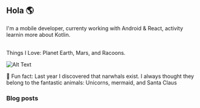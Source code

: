 ## Hola 🌎

I'm a mobile developer, currenty working with Android & React, activity learnin more about Kotlin.
<br><br>

Things I Love: Planet Earth, Mars, and Racoons.

![Alt Text](https://img.icons8.com/emoji/48/000000/raccoon.png)

🌟 Fun fact: Last year I discovered that narwhals exist. I always thought they belong to the fantastic animals: Unicorns, mermaid, and Santa Claus

### Blog posts
<!-- BLOG-POST-LIST:START -->
<!-- BLOG-POST-LIST:END -->
